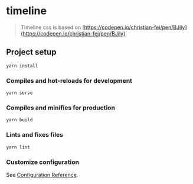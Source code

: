 # timeline

> Timeline css is based on [https://codepen.io/christian-fei/pen/BJily](https://codepen.io/christian-fei/pen/BJily)

## Project setup
```
yarn install
```

### Compiles and hot-reloads for development
```
yarn serve
```

### Compiles and minifies for production
```
yarn build
```

### Lints and fixes files
```
yarn lint
```

### Customize configuration
See [Configuration Reference](https://cli.vuejs.org/config/).
